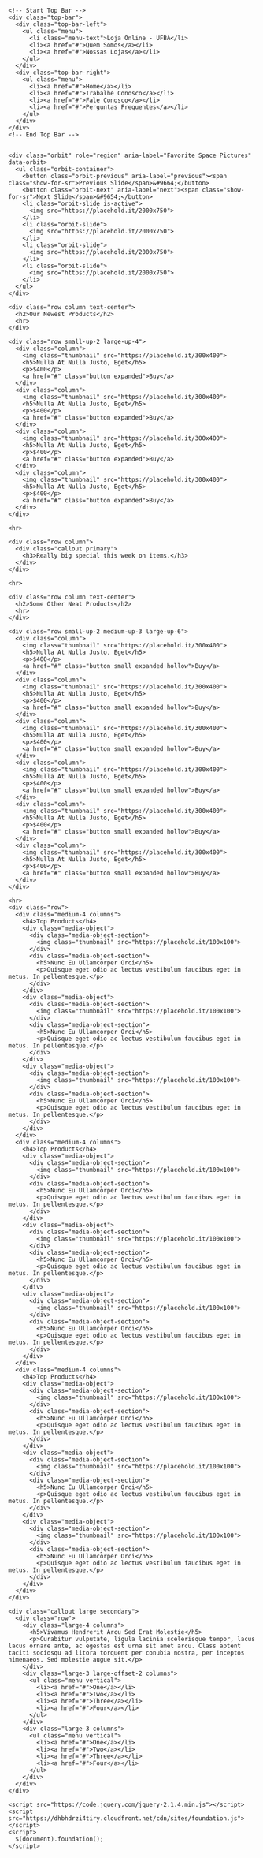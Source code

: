 <html class="no-js" 
      lang="pt-br">
  <head>
    <meta charset="utf-8" />
    <meta name="viewport" content="width=device-width, initial-scale=1.0" />
    <title>UFBA Store</title>
    <link rel="stylesheet" href="https://dhbhdrzi4tiry.cloudfront.net/cdn/sites/foundation.min.css">
  </head>
  <body>

    <!-- Start Top Bar -->
    <div class="top-bar">
      <div class="top-bar-left">
        <ul class="menu">
          <li class="menu-text">Loja Online - UFBA</li>
          <li><a href="#">Quem Somos</a></li>
          <li><a href="#">Nossas Lojas</a></li>
        </ul>
      </div>
      <div class="top-bar-right">
        <ul class="menu">
          <li><a href="#">Home</a></li>          
          <li><a href="#">Trabalhe Conosco</a></li>
          <li><a href="#">Fale Conosco</a></li>
          <li><a href="#">Perguntas Frequentes</a></li>
        </ul>
      </div>
    </div>
    <!-- End Top Bar -->


    <div class="orbit" role="region" aria-label="Favorite Space Pictures" data-orbit>
      <ul class="orbit-container">
        <button class="orbit-previous" aria-label="previous"><span class="show-for-sr">Previous Slide</span>&#9664;</button>
        <button class="orbit-next" aria-label="next"><span class="show-for-sr">Next Slide</span>&#9654;</button>
        <li class="orbit-slide is-active">
          <img src="https://placehold.it/2000x750">
        </li>
        <li class="orbit-slide">
          <img src="https://placehold.it/2000x750">
        </li>
        <li class="orbit-slide">
          <img src="https://placehold.it/2000x750">
        </li>
        <li class="orbit-slide">
          <img src="https://placehold.it/2000x750">
        </li>
      </ul>
    </div>

    <div class="row column text-center">
      <h2>Our Newest Products</h2>
      <hr>
    </div>

    <div class="row small-up-2 large-up-4">
      <div class="column">
        <img class="thumbnail" src="https://placehold.it/300x400">
        <h5>Nulla At Nulla Justo, Eget</h5>
        <p>$400</p>
        <a href="#" class="button expanded">Buy</a>
      </div>
      <div class="column">
        <img class="thumbnail" src="https://placehold.it/300x400">
        <h5>Nulla At Nulla Justo, Eget</h5>
        <p>$400</p>
        <a href="#" class="button expanded">Buy</a>
      </div>
      <div class="column">
        <img class="thumbnail" src="https://placehold.it/300x400">
        <h5>Nulla At Nulla Justo, Eget</h5>
        <p>$400</p>
        <a href="#" class="button expanded">Buy</a>
      </div>
      <div class="column">
        <img class="thumbnail" src="https://placehold.it/300x400">
        <h5>Nulla At Nulla Justo, Eget</h5>
        <p>$400</p>
        <a href="#" class="button expanded">Buy</a>
      </div>
    </div>

    <hr>

    <div class="row column">
      <div class="callout primary">
        <h3>Really big special this week on items.</h3>
      </div>
    </div>

    <hr>

    <div class="row column text-center">
      <h2>Some Other Neat Products</h2>
      <hr>
    </div>

    <div class="row small-up-2 medium-up-3 large-up-6">
      <div class="column">
        <img class="thumbnail" src="https://placehold.it/300x400">
        <h5>Nulla At Nulla Justo, Eget</h5>
        <p>$400</p>
        <a href="#" class="button small expanded hollow">Buy</a>
      </div>
      <div class="column">
        <img class="thumbnail" src="https://placehold.it/300x400">
        <h5>Nulla At Nulla Justo, Eget</h5>
        <p>$400</p>
        <a href="#" class="button small expanded hollow">Buy</a>
      </div>
      <div class="column">
        <img class="thumbnail" src="https://placehold.it/300x400">
        <h5>Nulla At Nulla Justo, Eget</h5>
        <p>$400</p>
        <a href="#" class="button small expanded hollow">Buy</a>
      </div>
      <div class="column">
        <img class="thumbnail" src="https://placehold.it/300x400">
        <h5>Nulla At Nulla Justo, Eget</h5>
        <p>$400</p>
        <a href="#" class="button small expanded hollow">Buy</a>
      </div>
      <div class="column">
        <img class="thumbnail" src="https://placehold.it/300x400">
        <h5>Nulla At Nulla Justo, Eget</h5>
        <p>$400</p>
        <a href="#" class="button small expanded hollow">Buy</a>
      </div>
      <div class="column">
        <img class="thumbnail" src="https://placehold.it/300x400">
        <h5>Nulla At Nulla Justo, Eget</h5>
        <p>$400</p>
        <a href="#" class="button small expanded hollow">Buy</a>
      </div>
    </div>

    <hr>
    <div class="row">
      <div class="medium-4 columns">
        <h4>Top Products</h4>
        <div class="media-object">
          <div class="media-object-section">
            <img class="thumbnail" src="https://placehold.it/100x100">
          </div>
          <div class="media-object-section">
            <h5>Nunc Eu Ullamcorper Orci</h5>
            <p>Quisque eget odio ac lectus vestibulum faucibus eget in metus. In pellentesque.</p>
          </div>
        </div>
        <div class="media-object">
          <div class="media-object-section">
            <img class="thumbnail" src="https://placehold.it/100x100">
          </div>
          <div class="media-object-section">
            <h5>Nunc Eu Ullamcorper Orci</h5>
            <p>Quisque eget odio ac lectus vestibulum faucibus eget in metus. In pellentesque.</p>
          </div>
        </div>
        <div class="media-object">
          <div class="media-object-section">
            <img class="thumbnail" src="https://placehold.it/100x100">
          </div>
          <div class="media-object-section">
            <h5>Nunc Eu Ullamcorper Orci</h5>
            <p>Quisque eget odio ac lectus vestibulum faucibus eget in metus. In pellentesque.</p>
          </div>
        </div>
      </div>
      <div class="medium-4 columns">
        <h4>Top Products</h4>
        <div class="media-object">
          <div class="media-object-section">
            <img class="thumbnail" src="https://placehold.it/100x100">
          </div>
          <div class="media-object-section">
            <h5>Nunc Eu Ullamcorper Orci</h5>
            <p>Quisque eget odio ac lectus vestibulum faucibus eget in metus. In pellentesque.</p>
          </div>
        </div>
        <div class="media-object">
          <div class="media-object-section">
            <img class="thumbnail" src="https://placehold.it/100x100">
          </div>
          <div class="media-object-section">
            <h5>Nunc Eu Ullamcorper Orci</h5>
            <p>Quisque eget odio ac lectus vestibulum faucibus eget in metus. In pellentesque.</p>
          </div>
        </div>
        <div class="media-object">
          <div class="media-object-section">
            <img class="thumbnail" src="https://placehold.it/100x100">
          </div>
          <div class="media-object-section">
            <h5>Nunc Eu Ullamcorper Orci</h5>
            <p>Quisque eget odio ac lectus vestibulum faucibus eget in metus. In pellentesque.</p>
          </div>
        </div>
      </div>
      <div class="medium-4 columns">
        <h4>Top Products</h4>
        <div class="media-object">
          <div class="media-object-section">
            <img class="thumbnail" src="https://placehold.it/100x100">
          </div>
          <div class="media-object-section">
            <h5>Nunc Eu Ullamcorper Orci</h5>
            <p>Quisque eget odio ac lectus vestibulum faucibus eget in metus. In pellentesque.</p>
          </div>
        </div>
        <div class="media-object">
          <div class="media-object-section">
            <img class="thumbnail" src="https://placehold.it/100x100">
          </div>
          <div class="media-object-section">
            <h5>Nunc Eu Ullamcorper Orci</h5>
            <p>Quisque eget odio ac lectus vestibulum faucibus eget in metus. In pellentesque.</p>
          </div>
        </div>
        <div class="media-object">
          <div class="media-object-section">
            <img class="thumbnail" src="https://placehold.it/100x100">
          </div>
          <div class="media-object-section">
            <h5>Nunc Eu Ullamcorper Orci</h5>
            <p>Quisque eget odio ac lectus vestibulum faucibus eget in metus. In pellentesque.</p>
          </div>
        </div>
      </div>
    </div>

    <div class="callout large secondary">
      <div class="row">
        <div class="large-4 columns">
          <h5>Vivamus Hendrerit Arcu Sed Erat Molestie</h5>
          <p>Curabitur vulputate, ligula lacinia scelerisque tempor, lacus lacus ornare ante, ac egestas est urna sit amet arcu. Class aptent taciti sociosqu ad litora torquent per conubia nostra, per inceptos himenaeos. Sed molestie augue sit.</p>
        </div>
        <div class="large-3 large-offset-2 columns">
          <ul class="menu vertical">
            <li><a href="#">One</a></li>
            <li><a href="#">Two</a></li>
            <li><a href="#">Three</a></li>
            <li><a href="#">Four</a></li>
          </ul>
        </div>
        <div class="large-3 columns">
          <ul class="menu vertical">
            <li><a href="#">One</a></li>
            <li><a href="#">Two</a></li>
            <li><a href="#">Three</a></li>
            <li><a href="#">Four</a></li>
          </ul>
        </div>
      </div>
    </div>

    <script src="https://code.jquery.com/jquery-2.1.4.min.js"></script>
    <script src="https://dhbhdrzi4tiry.cloudfront.net/cdn/sites/foundation.js"></script>
    <script>
      $(document).foundation();
    </script>
  </body>
</html>
